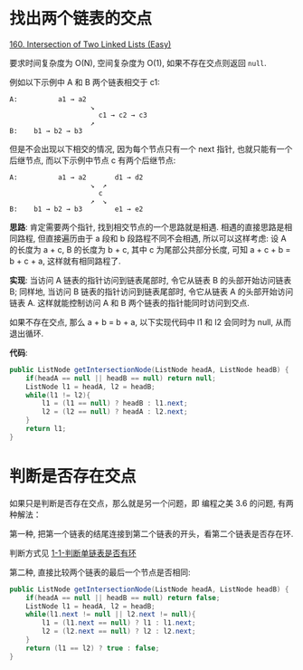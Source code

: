 # 找出两个链表的交点

[160. Intersection of Two Linked Lists (Easy)](https://leetcode-cn.com/problems/intersection-of-two-linked-lists/description/)

要求时间复杂度为 O(N), 空间复杂度为 O(1), 如果不存在交点则返回 `null`.

例如以下示例中 A 和 B 两个链表相交于 c1:

```
A:          a1 → a2
                    ↘
                      c1 → c2 → c3
                    ↗
B:    b1 → b2 → b3
```


但是不会出现以下相交的情况, 因为每个节点只有一个 next 指针, 也就只能有一个后继节点, 而以下示例中节点 c 有两个后继节点:

```
A:          a1 → a2       d1 → d2
                    ↘  ↗
                      c
                    ↗  ↘
B:    b1 → b2 → b3        e1 → e2
```

**思路**: 肯定需要两个指针, 找到相交节点的一个思路就是相遇. 相遇的直接思路是相同路程, 但直接遍历由于 a 段和 b 段路程不同不会相遇, 所以可以这样考虑: 设 A 的长度为 a + c, B 的长度为 b + c, 其中 c 为尾部公共部分长度, 可知 a + c + b = b + c + a, 这样就有相同路程了.

**实现**: 当访问 A 链表的指针访问到链表尾部时, 令它从链表 B 的头部开始访问链表 B; 同样地, 当访问 B 链表的指针访问到链表尾部时, 令它从链表 A 的头部开始访问链表 A. 这样就能控制访问 A 和 B 两个链表的指针能同时访问到交点.

如果不存在交点, 那么 a + b = b + a, 以下实现代码中 l1 和 l2 会同时为 null, 从而退出循环.

**代码**:

```java
public ListNode getIntersectionNode(ListNode headA, ListNode headB) {
    if(headA == null || headB == null) return null;
    ListNode l1 = headA, l2 = headB;
    while(l1 != l2){
        l1 = (l1 == null) ? headB : l1.next;
        l2 = (l2 == null) ? headA : l2.next;
    }
    return l1;
}
```



# 判断是否存在交点

如果只是判断是否存在交点，那么就是另一个问题，即 编程之美 3.6 的问题, 有两种解法：

第一种, 把第一个链表的结尾连接到第二个链表的开头，看第二个链表是否存在环. 

判断方式见 [1-1-判断单链表是否有环](1-1-判断单链表是否有环)

第二种, 直接比较两个链表的最后一个节点是否相同:

```java
public ListNode getIntersectionNode(ListNode headA, ListNode headB) {
    if(headA == null || headB == null) return false;
    ListNode l1 = headA, l2 = headB;
    while(l1.next != null || l2.next != null){
        l1 = (l1.next == null) ? l1 : l1.next;
        l2 = (l2.next == null) ? l2 : l2.next;
    }
    return (l1 == l2) ? true : false;
}
```

